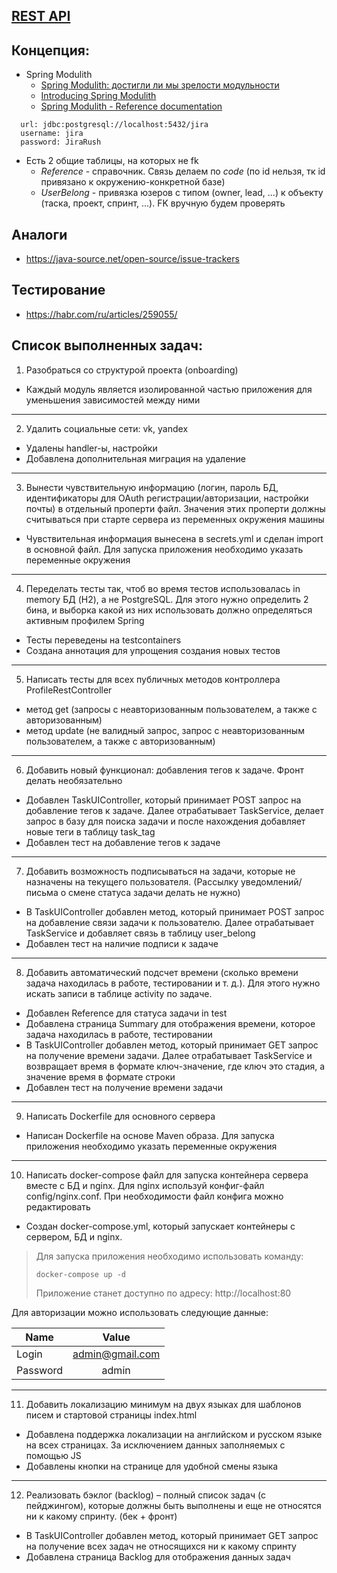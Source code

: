 ## [REST API](http://localhost:8080/doc)

## Концепция:
- Spring Modulith
  - [Spring Modulith: достигли ли мы зрелости модульности](https://habr.com/ru/post/701984/)
  - [Introducing Spring Modulith](https://spring.io/blog/2022/10/21/introducing-spring-modulith)
  - [Spring Modulith - Reference documentation](https://docs.spring.io/spring-modulith/docs/current-SNAPSHOT/reference/html/)

```
  url: jdbc:postgresql://localhost:5432/jira
  username: jira
  password: JiraRush
```
- Есть 2 общие таблицы, на которых не fk
  - _Reference_ - справочник. Связь делаем по _code_ (по id нельзя, тк id привязано к окружению-конкретной базе)
  - _UserBelong_ - привязка юзеров с типом (owner, lead, ...) к объекту (таска, проект, спринт, ...). FK вручную будем проверять

## Аналоги
- https://java-source.net/open-source/issue-trackers

## Тестирование
- https://habr.com/ru/articles/259055/

## Список выполненных задач:
1. Разобраться со структурой проекта (onboarding)

- Каждый модуль является изолированной частью приложения для уменьшения зависимостей между ними
___
2. Удалить социальные сети: vk, yandex
  
- Удалены handler-ы, настройки
- Добавлена дополнительная миграция на удаление
___
3. Вынести чувствительную информацию (логин, пароль БД, идентификаторы для OAuth регистрации/авторизации, настройки почты) в отдельный проперти файл. Значения этих проперти должны считываться при старте сервера из переменных окружения машины

- Чувствительная информация вынесена в secrets.yml и сделан import в основной файл. Для запуска приложения необходимо указать переменные окружения
___
4. Переделать тесты так, чтоб во время тестов использовалась in memory БД (H2), а не PostgreSQL. Для этого нужно определить 2 бина, и выборка какой из них использовать должно определяться активным профилем Spring

- Тесты переведены на testcontainers
- Создана аннотация для упрощения создания новых тестов
___
5. Написать тесты для всех публичных методов контроллера ProfileRestController

- метод get (запросы с неавторизованным пользователем, а также с авторизованным)
- метод update (не валидный запрос, запрос с неавторизованным пользователем, а также с авторизованным)
___
6. Добавить новый функционал: добавления тегов к задаче. Фронт делать необязательно

- Добавлен TaskUIController, который принимает POST запрос на добавление тегов к задаче. Далее отрабатывает TaskService, делает запрос в базу для поиска задачи и после нахождения добавляет новые теги в таблицу task_tag
- Добавлен тест на добавление тегов к задаче
___
7. Добавить возможность подписываться на задачи, которые не назначены на текущего пользователя. (Рассылку уведомлений/письма о смене статуса задачи делать не нужно)

- В TaskUIController добавлен метод, который принимает POST запрос на добавление связи задачи к пользователю. Далее отрабатывает TaskService и добавляет связь в таблицу user_belong
- Добавлен тест на наличие подписи к задаче
___
8. Добавить автоматический подсчет времени (сколько времени задача находилась в работе, тестировании и т. д.). Для этого нужно искать записи в таблице activity по задаче.

- Добавлен Reference для статуса задачи in test
- Добавлена страница Summary для отображения времени, которое задача находилась в работе, тестировании
- В TaskUIController добавлен метод, который принимает GET запрос на получение времени задачи. Далее отрабатывает TaskService и возвращает время в формате ключ-значение, где ключ это стадия, а значение время в формате строки
- Добавлен тест на получение времени задачи
___
9. Написать Dockerfile для основного сервера

- Написан Dockerfile на основе Maven образа. Для запуска приложения необходимо указать переменные окружения
___
10. Написать docker-compose файл для запуска контейнера сервера вместе с БД и nginx. Для nginx используй конфиг-файл config/nginx.conf. При необходимости файл конфига можно редактировать

- Создан docker-compose.yml, который запускает контейнеры с сервером, БД и nginx.

> Для запуска приложения необходимо использовать команду:
>
> ```docker-compose up -d```
>
> Приложение станет доступно по адресу: http://localhost:80

Для авторизации можно использовать следующие данные:

| Name  | Value |
|-------|:-----:|
| Login | admin@gmail.com |
| Password | admin |
---
11. Добавить локализацию минимум на двух языках для шаблонов писем и стартовой страницы index.html

- Добавлена поддержка локализации на английском и русском языке на всех страницах. За исключением данных заполняемых с помощью JS
- Добавлены кнопки на странице для удобной смены языка
---
12. Реализовать бэклог (backlog) – полный список задач (с пейджингом), которые должны быть выполнены и еще не относятся ни к какому спринту. (бек + фронт)

- В TaskUIController добавлен метод, который принимает GET запрос на получение всех задач не относящихся ни к какому спринту
- Добавлена страница Backlog для отображения данных задач
